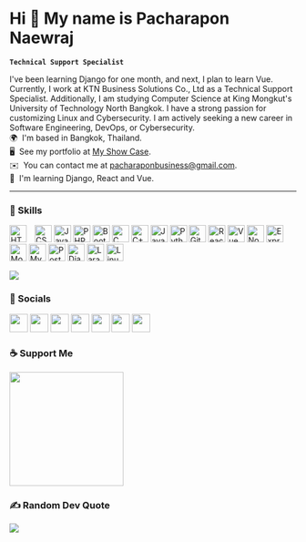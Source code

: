 # Hi 👋 My name is Pacharapon Naewraj

**`Technical Support Specialist`**

I've been learning Django for one month, and next, I plan to learn Vue. Currently, I work at KTN Business Solutions Co., Ltd as a Technical Support Specialist. Additionally, I am studying Computer Science at King Mongkut's University of Technology North Bangkok. I have a strong passion for customizing Linux and Cybersecurity. I am actively seeking a new career in Software Engineering, DevOps, or Cybersecurity.<br>
🌍  I'm based in Bangkok, Thailand.<br>
🖥️  See my portfolio at [My Show Case](http://martdafuq.github.io).<br> 
✉️  You can contact me at [pacharaponbusiness@gmail.com](mailto:pacharaponbusiness@gmail.com).<br> 
🧠  I'm learning Django, React and Vue.

---

### 🤹 Skills

<p align="left">
<img src="https://raw.githubusercontent.com/danielcranney/readme-generator/main/public/icons/skills/html5-colored.svg" width="30" alt="HTML5" style="padding-right:10px;" />
<img src="https://raw.githubusercontent.com/danielcranney/readme-generator/main/public/icons/skills/css3-colored.svg" width="30" alt="CSS3" />
<img src="https://raw.githubusercontent.com/danielcranney/readme-generator/main/public/icons/skills/javascript-colored.svg" width="30" alt="JavaScript" />
<img src="https://raw.githubusercontent.com/danielcranney/readme-generator/main/public/icons/skills/php-colored.svg" width="30" alt="PHP" />
<img src="https://raw.githubusercontent.com/danielcranney/readme-generator/main/public/icons/skills/bootstrap-colored.svg" width="30" alt="Bootstrap" />
<img src="https://raw.githubusercontent.com/danielcranney/readme-generator/main/public/icons/skills/c-colored.svg" width="30" alt="C" />
<img src="https://raw.githubusercontent.com/danielcranney/readme-generator/main/public/icons/skills/cplusplus-colored.svg" width="30" alt="C++" />
<img src="https://raw.githubusercontent.com/danielcranney/readme-generator/main/public/icons/skills/java-colored.svg" width="30" alt="Java" />
<img src="https://raw.githubusercontent.com/danielcranney/readme-generator/main/public/icons/skills/python-colored.svg" width="30" alt="Python" />
<img src="https://raw.githubusercontent.com/danielcranney/readme-generator/main/public/icons/skills/git-colored.svg" width="30" alt="Git" />
<img src="https://raw.githubusercontent.com/danielcranney/readme-generator/main/public/icons/skills/react-colored.svg" width="30" alt="React" />
<img src="https://raw.githubusercontent.com/danielcranney/readme-generator/main/public/icons/skills/vuejs-colored.svg" width="30" alt="Vue" />
<img src="https://raw.githubusercontent.com/danielcranney/readme-generator/main/public/icons/skills/nodejs-colored.svg" width="30" alt="NodeJS" />
<img src="https://raw.githubusercontent.com/danielcranney/readme-generator/main/public/icons/skills/express-colored.svg" width="30" alt="Express" />
<img src="https://raw.githubusercontent.com/danielcranney/readme-generator/main/public/icons/skills/mongodb-colored.svg" width="30" alt="MongoDB" />
<img src="https://raw.githubusercontent.com/danielcranney/readme-generator/main/public/icons/skills/mysql-colored.svg" width="30" alt="MySQL" />
<img src="https://raw.githubusercontent.com/danielcranney/readme-generator/main/public/icons/skills/postgresql-colored.svg" width="30" alt="PostgreSQL" />
<img src="https://raw.githubusercontent.com/danielcranney/readme-generator/main/public/icons/skills/django-colored.svg" width="30" alt="Django" />
<img src="https://raw.githubusercontent.com/danielcranney/readme-generator/main/public/icons/skills/laravel-colored.svg" width="30" alt="Laravel" />
<img src="https://cdn.jsdelivr.net/gh/devicons/devicon/icons/linux/linux-original.svg" width="30" alt="Linux" />

![](https://github-readme-stats.vercel.app/api/top-langs/?username=martdafuq&theme=synthwave&hide_border=false&include_all_commits=false&count_private=false&layout=compact)

### 📱 Socials<p align="left"> <a href="https://www.dev.to/martdafuq" target="_blank" rel="noreferrer"><img src="https://raw.githubusercontent.com/danielcranney/readme-generator/main/public/icons/socials/devdotto.svg" width="32" height="32" /></a> <a href="https://discord.com/users/martdafuq" target="_blank" rel="noreferrer"><img src="https://raw.githubusercontent.com/danielcranney/readme-generator/main/public/icons/socials/discord.svg" width="32" height="32" /></a> <a href="https://www.github.com/martdafuq" target="_blank" rel="noreferrer"><img src="https://raw.githubusercontent.com/danielcranney/readme-generator/main/public/icons/socials/github.svg" width="32" height="32" /></a> <a href="https://www.linkedin.com/in/pacharapon-naewraj/" target="_blank" rel="noreferrer"><img src="https://raw.githubusercontent.com/danielcranney/readme-generator/main/public/icons/socials/linkedin.svg" width="32" height="32" /></a> <a href="http://www.medium.com/@martdafuq" target="_blank" rel="noreferrer"><img src="https://raw.githubusercontent.com/danielcranney/readme-generator/main/public/icons/socials/medium.svg" width="32" height="32" /></a> <a href="https://www.stackoverflow.com/users/13028899" target="_blank" rel="noreferrer"><img src="https://raw.githubusercontent.com/danielcranney/readme-generator/main/public/icons/socials/stackoverflow.svg" width="32" height="32" /></a> <a href="https://www.youtube.com/@martdafuq" target="_blank" rel="noreferrer"><img src="https://raw.githubusercontent.com/danielcranney/readme-generator/main/public/icons/socials/youtube.svg" width="32" height="32" /></a></p>

### ☕ Support Me

<a href="https://www.buymeacoffee.com/martdafuq"><img src="https://cdn.buymeacoffee.com/buttons/v2/default-yellow.png" width="200" /></a>

### ✍️ Random Dev Quote
![](https://quotes-github-readme.vercel.app/api?type=horizontal&theme=radical)
